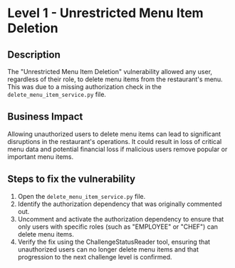 # Level 1 - Unrestricted Menu Item Deletion
## Description
The "Unrestricted Menu Item Deletion" vulnerability allowed any user, regardless of their role, to delete menu items from the restaurant's menu. This was due to a missing authorization check in the `delete_menu_item_service.py` file.

## Business Impact
Allowing unauthorized users to delete menu items can lead to significant disruptions in the restaurant's operations. It could result in loss of critical menu data and potential financial loss if malicious users remove popular or important menu items.

## Steps to fix the vulnerability
1. Open the `delete_menu_item_service.py` file.
2. Identify the authorization dependency that was originally commented out.
3. Uncomment and activate the authorization dependency to ensure that only users with specific roles (such as "EMPLOYEE" or "CHEF") can delete menu items.
4. Verify the fix using the ChallengeStatusReader tool, ensuring that unauthorized users can no longer delete menu items and that progression to the next challenge level is confirmed.
